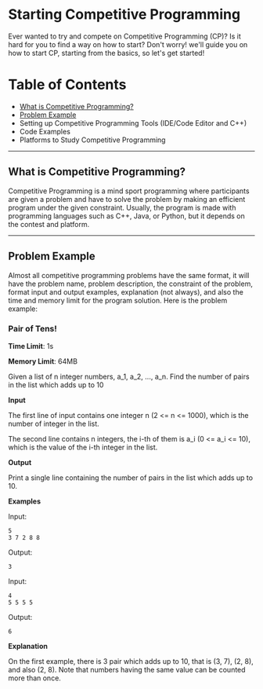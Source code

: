 # Starting Competitive Programming

Ever wanted to try and compete on Competitive Programming (CP)? Is it hard for you to find a way on how to start? Don't worry! we'll guide you on how to start CP, starting from the basics, so let's get started!

# Table of Contents
- [What is Competitive Programming?](#What-is-Competitive-Programming?)
- [Problem Example](#Problem-Example)
- Setting up Competitive Programming Tools (IDE/Code Editor and C++)
- Code Examples
- Platforms to Study Competitive Programming

---

## What is Competitive Programming?

Competitive Programming is a mind sport programming where participants are given a problem and have to solve the problem by making an efficient program under the given constraint. Usually, the program is made with programming languages such as C++, Java, or Python, but it depends on the contest and platform.

---

## Problem Example

Almost all competitive programming problems have the same format, it will have the problem name, problem description, the constraint of the problem, format input and output examples, explanation (not always), and also the time and memory limit for the program solution. Here is the problem example:

### **Pair of Tens!**

**Time Limit**: 1s

**Memory Limit**: 64MB

Given a list of n integer numbers, a_1, a_2, ..., a_n. Find the number of pairs in the list which adds up to 10

**Input**

The first line of input contains one integer n (2 <= n <= 1000), which is the number of integer in the list.

The second line contains n integers, the i-th of them is a_i (0 <= a_i <= 10), which is the value of the i-th integer in the list.

**Output**

Print a single line containing the number of pairs in the list which adds up to $10$.

**Examples**

Input:
```
5
3 7 2 8 8
```
Output:
```
3
```

Input:
```
4
5 5 5 5
```
Output:
```
6
```

**Explanation**

On the first example, there is 3 pair which adds up to 10, that is (3, 7), (2, 8), and also (2, 8). Note that numbers having the same value can be counted more than once.

